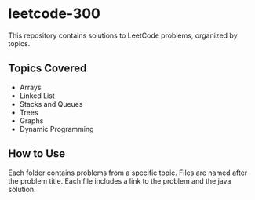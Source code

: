 # leetcode-300 

This repository contains solutions to LeetCode problems, organized by topics.

## Topics Covered

- Arrays
- Linked List
- Stacks and Queues
- Trees
- Graphs
- Dynamic Programming

## How to Use

Each folder contains problems from a specific topic. Files are named after the problem title. Each file includes a link to the problem and the java solution.
